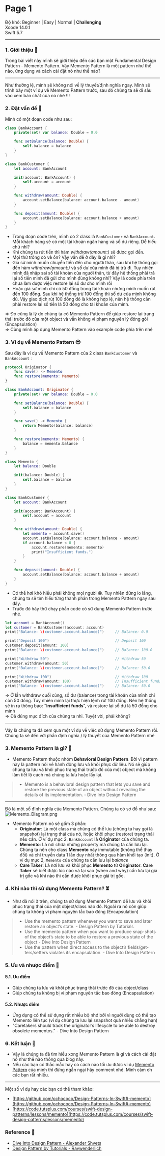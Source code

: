 # Page 1

Độ khó: Beginner | Easy | Normal | **Challenging**\
Xcode 14.0.1\
Swift 5.7

***

### 1. Giới thiệu 👋 <a href="#_1-gioi-thieu--0" id="_1-gioi-thieu--0"></a>

Trong bài viết này mình sẽ giới thiệu đến các bạn một Fundamental Design Pattern - Memento Pattern. Vậy Memento Pattern là một pattern như thế nào, ứng dụng và cách cài đặt nó như thế nào?

***

Như thường lệ, mình sẽ không nói về lý thuyết/định nghĩa ngay. Mình sẽ trình bày một ví dụ về Memento Pattern trước, sau đó chúng ta sẽ đi sâu vào xem bản chất của nó nhé !!!

### 2. Đặt vấn đề 🤔 <a href="#_2-dat-van-de--1" id="_2-dat-van-de--1"></a>

Mình có một đoạn code như sau:

```swift
class BankAccount {
    private(set) var balance: Double = 0.0

    func setBalance(balance: Double) {
        self.balance = balance
    }
}

class BankCustomer {
    let account: BankAccount

    init(account: BankAccount) {
        self.account = account
    }

    func withdraw(amount: Double) {
        account.setBalance(balance: account.balance - amount)
    }

    func deposit(amount: Double) {
        account.setBalance(balance: account.balance + amount)
    }
}
```

* Trong đoạn code trên, mình có 2 class là `BankCustomer` và `BankAccount`. Mỗi khách hàng sẽ có một tài khoản ngân hàng và số dư riêng. Dễ hiểu chứ nhỉ?
* Khi chúng ta rút tiền thì hàm _withdraw(amount:)_ sẽ được gọi đến.
* Mọi thứ trông có vẻ ổn? Vậy vấn đề ở đây là gì nhỉ?
* Giả sử mình muốn chuyển tiền đến cho người thân, sau khi hệ thống gọi đến hàm _withdraw(amount:)_ và số dư của mình đã bị trừ đi. Tuy nhiên mình đã nhập sai số tài khoản của người thân, từ đây hệ thống phải trả lại số tiền mình đã gửi cho mình đúng không nhỉ? Vậy là code phía trên chưa làm được việc restore lại số dư cho mình rồi
* Hoặc giả sử mình chỉ có 50 đồng trong tài khoản nhưng mình muốn rút đến 100 đồng. Sau khi hệ thống trừ 100 đồng thì số dư của mình không đủ. Vậy giao dịch rút 100 đồng đó là không hợp lệ, nên hệ thống cần phải restore lại số tiền là 50 đồng cho tài khoản của mình.

\=> Đó cũng là lý do chúng ta có Memento Pattern để giúp restore lại trạng thái trước đó của một object và vẫn không vi phạm nguyên lý đóng gói (Encapsulation)\
\=> Cùng mình áp dụng Memento Pattern vào example code phía trên nhé

### 3. Ví dụ về Memento Pattern 😎 <a href="#_3-vi-du-ve-memento-pattern--2" id="_3-vi-du-ve-memento-pattern--2"></a>

Sau đây là ví dụ về Memento Pattern của 2 class `BankCustomer` và `BankAccount` :

```swift
protocol Originator {
    func save() -> Memento
    func restore(memento: Memento)
}

class BankAccount: Originator {
    private(set) var balance: Double = 0.0

    func setBalance(balance: Double) {
        self.balance = balance
    }

    func save() -> Memento {
        return Memento(balance: balance)
    }

    func restore(memento: Memento) {
        balance = memento.balance
    }
}

class Memento {
    let balance: Double

    init(balance: Double) {
        self.balance = balance
    }
}

class BankCustomer {
    let account: BankAccount

    init(account: BankAccount) {
        self.account = account
    }

    func withdraw(amount: Double) {
        let memento = account.save()
        account.setBalance(balance: account.balance - amount)
        if account.balance < 0 {
            account.restore(memento: memento)
            print("Insufficient funds.")
        }
    }

    func deposit(amount: Double) {
        account.setBalance(balance: account.balance + amount)
    }
}
```

* Có thể hơi khó hiểu phải không mọi người 😁. Tuy nhiên đừng lo lắng, chúng ta sẽ tìm hiểu từng thành phần trong Memento Pattern ngay sau đây.
* Trước đó hãy thử chạy phần code có sử dụng Memento Pattern trước nhé.

```swift
let account = BankAccount()
let customer = BankCustomer(account: account)
print("Balance: \(customer.account.balance)")     // Balance: 0.0

print("Deposit 100")                              // Deposit 100
customer.deposit(amount: 100)
print("Balance: \(customer.account.balance)")     // Balance: 100.0

print("Withdraw 50")                              // Withdraw 50
customer.withdraw(amount: 50)
print("Balance: \(customer.account.balance)")     // Balance: 50.0

print("Withdraw 100")                             // Withdraw 100
customer.withdraw(amount: 100)                    // Insufficient funds.
print("Balance: \(customer.account.balance)")     // Balance: 50.0
```

\=> Ở lần withdraw cuối cùng, số dư (balance) trong tài khoản của mình chỉ còn 50 đồng. Tuy nhiên mình lại thực hiện lệnh rút 100 đồng. Nên hệ thống sẽ in ra thông báo: "**Insufficient funds**", và restore lại số dư là 50 đồng cho mình\
\=> Đã đúng mục đích của chúng ta nhỉ. Tuyệt vời, phải không?

***

Vậy là chúng ta đã xem qua một ví dụ về việc sử dụng Memento Pattern rồi. Chúng ta sẽ đến với phần định nghĩa / lý thuyết của Memento Pattern nhé

### 3. Memento Pattern là gì? 🤔 <a href="#_3-memento-pattern-la-gi--3" id="_3-memento-pattern-la-gi--3"></a>

* Memento Pattern thuộc nhóm **Behavioral Design Pattern**. Bởi vì pattern này là pattern nói về hành động lưu và khôi phục dữ liệu. Nó sẽ giúp chúng ta lưu và khôi phục trạng thái trước đó của một object mà không làm tiết lộ cách mà chúng ta lưu hoặc lấy lại.

> * Memento is a behavioral design pattern that lets you save and restore the previous state of an object without revealing the details of its implementation. - Dive Into Design Pattern

***

Đó là một số định nghĩa của Memento Pattern. Chúng ta có sơ đồ như sau:![Memento\_Diagram.png](https://images.viblo.asia/8e1e0fab-0620-4ba2-9fbc-ef8f1c1fcd2a.png)

* Memento Pattern nó sẽ gồm 3 phần:
  * **Originator**: Là một class mà chúng có thể lưu (chúng ta hay gọi là snapshot) lại trạng thái của nó, hoặc khôi phục (restore) trạng thái nếu cần. Ở ví dụ mục 2, `BankAccount` là **Originator** của chúng ta.
  * **Memento**: Là nơi chứa những property mà chúng ta cần lưu lại. Chúng ta nên cho class **Memento** này immutable (không thể thay đổi) và chỉ truyền data 1 lần duy nhất thông qua hàm khởi tạo (init). Ở ví dụ mục 2, `Memento` của chúng ta cần lưu lại _balance_
  * **Care Taker**: Là nơi lưu và khôi phục **Memento** từ **Originator**. **Care Taker** sẽ biết được lúc nào và tại sao (when and why) cần lưu lại giá trị gốc và khi nào thì cần được khôi phục giá trị gốc.

### 4. Khi nào thì sử dụng Memento Pattern? ⏳️ <a href="#_4-khi-nao-thi-su-dung-memento-pattern--4" id="_4-khi-nao-thi-su-dung-memento-pattern--4"></a>

* Như đã nói ở trên, chúng ta sử dụng Memento Pattern để lưu và khôi phục trạng thái của một object/class nào đó. Ngoài ra nó còn giúp chúng ta không vi phạm nguyên tắc bao đóng (Encapsulation)

> * Use the memento pattern whenever you want to save and later restore an object’s state. - Design Pattern by Tutorials
> * Use the memento pattern when you want to produce snap-shots of the object’s state to be able to restore a previous state of the object - Dive Into Design Pattern
> * Use the pattern when direct access to the object’s fields/get- ters/setters violates its encapsulation. - Dive Into Design Pattern

### 5. Ưu và nhược điểm 🤙 <a href="#_5-uu-va-nhuoc-diem--5" id="_5-uu-va-nhuoc-diem--5"></a>

#### 5.1. Ưu điểm <a href="#_51-uu-diem-6" id="_51-uu-diem-6"></a>

* Giúp chúng ta lưu và khôi phục trạng thái trước đó của object/class
* Giúp chúng ta không bị vi phạm nguyên tắc bao đóng (Encapsulation)

#### 5.2. Nhược điểm <a href="#_52-nhuoc-diem-7" id="_52-nhuoc-diem-7"></a>

* Ứng dụng có thể sử dụng rất nhiều bộ nhớ bởi vì người dùng có thể tạo Memento liên tục (ví dụ chúng ta lưu lại snapshot quá nhiều chẳng hạn)
* "Caretakers should track the originator’s lifecycle to be able to destroy obsolete mementos." - Dive Into Design Pattern

### 6. Kết luận 📔 <a href="#_6-ket-luan--8" id="_6-ket-luan--8"></a>

* Vậy là chúng ta đã tìm hiểu xong Memento Pattern là gì và cách cài đặt nó như thế nào thông qua blog này.
* Nếu các bạn có thắc mắc hay có cách nào tối ưu được ví dụ [Memento Pattern](https://gist.github.com/kien-hoang/60e026d1f26342e22a9690373be9f2bc) của mình thì đừng ngần ngại hãy comment nhé. Mình cảm ơn các bạn rất nhiều.

***

Một số ví dụ hay các bạn có thể tham khảo:

* [https://github.com/ochococo/Design-Patterns-In-Swift#-memento](https://github.com/ochococo/Design-Patterns-In-Swift#-memento)
* [https://code.tutsplus.com/courses/swift-design-patterns/lessons/memento](https://code.tutsplus.com/courses/swift-design-patterns/lessons/memento)

### Reference 🥳 <a href="#_reference--9" id="_reference--9"></a>

* [Dive Into Design Pattern - Alexander Shvets](https://refactoring.guru/design-patterns/book)
* [Design Pattern by Tutorials - Raywenderlich](https://www.kodeco.com/books/design-patterns-by-tutorials/v3.0)
